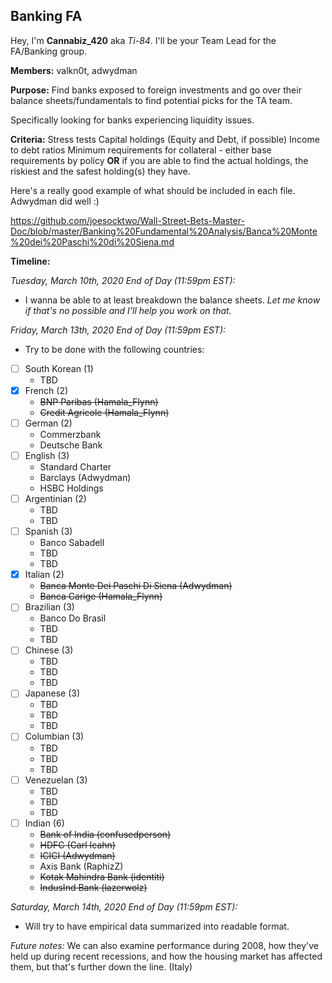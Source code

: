 ## Banking FA

Hey, I'm **Cannabiz_420** aka *Ti-84*. I'll be your Team Lead for the FA/Banking group. 

**Members:**
valkn0t, adwydman

**Purpose:**
Find banks exposed to foreign investments and go over their balance sheets/fundamentals to find potential picks for the TA team. 

Specifically looking for banks experiencing liquidity issues. 

**Criteria:**
Stress tests
Capital holdings (Equity and Debt, if possible)
Income to debt ratios
Minimum requirements for collateral - either base requirements by policy **OR** if you are able to find the actual holdings, the riskiest and the safest holding(s) they have.

Here's a really good example of what should be included in each file. Adwydman did well :)

https://github.com/joesocktwo/Wall-Street-Bets-Master-Doc/blob/master/Banking%20Fundamental%20Analysis/Banca%20Monte%20dei%20Paschi%20di%20Siena.md

**Timeline:**

*Tuesday, March 10th, 2020 End of Day (11:59pm EST):*
- I wanna be able to at least breakdown the balance sheets. *Let me know if that's no possible and I'll help you work on that.* 

*Friday, March 13th, 2020 End of Day (11:59pm EST):*
- Try to be done with the following countries:
- [ ] South Korean (1)
  - TBD
- [x] French (2)
  - ~~BNP Paribas (Hamala_Flynn)~~
  - ~~Credit Agricole (Hamala_Flynn)~~
- [ ] German (2)
  - Commerzbank
  - Deutsche Bank
- [ ] English (3)
  - Standard Charter
  - Barclays (Adwydman)
  - HSBC Holdings
- [ ] Argentinian (2)
  - TBD
  - TBD
- [ ] Spanish (3)
  - Banco Sabadell
  - TBD
  - TBD
- [x] Italian (2)
  - ~~Banca Monte Dei Paschi Di Siena (Adwydman)~~
  - ~~Banca Carige (Hamala_Flynn)~~
- [ ] Brazilian (3)
  - Banco Do Brasil
  - TBD
  - TBD
- [ ] Chinese (3)
  - TBD
  - TBD
  - TBD
- [ ] Japanese (3)
  - TBD
  - TBD
  - TBD
- [ ] Columbian (3)
  - TBD
  - TBD
  - TBD
- [ ] Venezuelan (3)
  - TBD
  - TBD
  - TBD
- [ ] Indian (6)
  - ~~Bank of India (confusedperson)~~
  - ~~HDFC (Carl Icahn)~~
  - ~~ICICI (Adwydman)~~
  - Axis Bank (RaphizZ)
  - ~~Kotak Mahindra Bank (identiti)~~
  - ~~IndusInd Bank (lazerwolz)~~


*Saturday, March 14th, 2020 End of Day (11:59pm EST):*
- Will try to have empirical data summarized into readable format. 

*Future notes:*
We can also examine performance during 2008, how they've held up during recent recessions, and how the housing market has affected them, but that's further down the line. (Italy)
